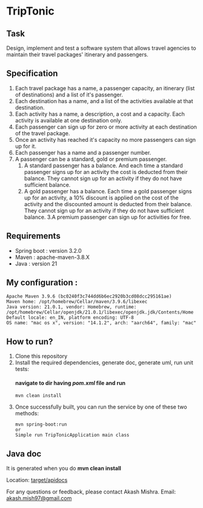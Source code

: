 # TripTonic

## Task

Design, implement and test a software system that allows travel agencies to maintain their travel packages' itinerary and passengers.

## Specification

1. Each travel package has a name, a passenger capacity, an itinerary (list of destinations) and a list of it's passenger.
2. Each destination has a name, and a list of the activities available at that destination.
3. Each activity has a name, a description, a cost and a capacity. Each activity is available at one destination only. 
4. Each passenger can sign up for zero or more activity at each destination of the travel package.
5. Once an activity has reached it's capacity no more passengers can sign up for it.
6. Each passenger has a name and a passenger number. 
7. A passenger can be a standard, gold or premium passenger. 
    1. A standard passenger has a balance. And each time a standard passenger signs up for an activity the cost is deducted from their balance. They cannot sign up for an activity if they do not have sufficient balance.
    2. A gold passenger has a balance. Each time a gold passenger signs up for an activity, a 10% discount is applied on the cost of the activity and the discounted amount is deducted from their balance. They cannot sign up for an activity if they do not have sufficient balance.
    3.A premium passenger can sign up for activities for free.

## Requirements

* Spring boot : version 3.2.0
* Maven : apache-maven-3.8.X
* Java : version 21

## My configuration :
```
Apache Maven 3.9.6 (bc0240f3c744dd6b6ec2920b3cd08dcc295161ae)
Maven home: /opt/homebrew/Cellar/maven/3.9.6/libexec
Java version: 21.0.1, vendor: Homebrew, runtime: /opt/homebrew/Cellar/openjdk/21.0.1/libexec/openjdk.jdk/Contents/Home
Default locale: en_IN, platform encoding: UTF-8
OS name: "mac os x", version: "14.1.2", arch: "aarch64", family: "mac"
```

## How to run?

1. Clone this repository
2. Install the required dependencies, generate doc, generate uml, run unit tests:  
	#### navigate to dir having *pom.xml* file and run
	```
	mvn clean install
	```
3. Once successfully built, you can run the service by one of these two methods:
	```
	mvn spring-boot:run 
    or
    Simple run TripTonicApplication main class

## Java doc

It is generated when you do **mvn clean install**

Location: [target/apidocs](target/apidocs)
  

For any questions or feedback, please contact Akash Mishra. Email: akash.mish97@gmail.com